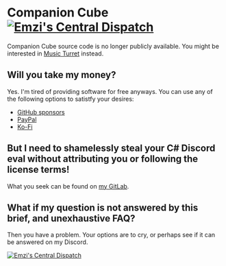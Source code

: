 # Companion Cube [![Emzi's Central Dispatch][0]][2]
Companion Cube source code is no longer publicly available. You might be
interested in [Music Turret][3] instead.

## Will you take my money?
Yes. I'm tired of providing software for free anyways. You can use any of the
following options to satistfy your desires:
- [GitHub sponsors][4]
- [PayPal][5]
- [Ko-Fi][6]

## But I need to shamelessly steal your C# Discord eval without attributing you or following the license terms!
What you seek can be found on [my GitLab][7].

## What if my question is not answered by this brief, and unexhaustive FAQ?
Then you have a problem. Your options are to cry, or perhaps see if it can be
answered on my Discord.

[![Emzi's Central Dispatch][1]][2]

[0]: https://discordapp.com/api/guilds/207879549394878464/widget.png
[1]: https://discordapp.com/api/guilds/207879549394878464/embed.png?style=banner1
[2]: https://discord.gg/rGKrJDR
[3]: https://github.com/Emzi0767/Discord-Music-Turret-Bot
[4]: https://github.com/sponsors/Emzi0767
[5]: https://paypal.me/Emzi0767/10USD
[6]: https://ko-fi.com/emzi0767
[7]: https://gitlab.emzi0767.dev/Emzi0767/Discord-Companion-Cube-Bot
